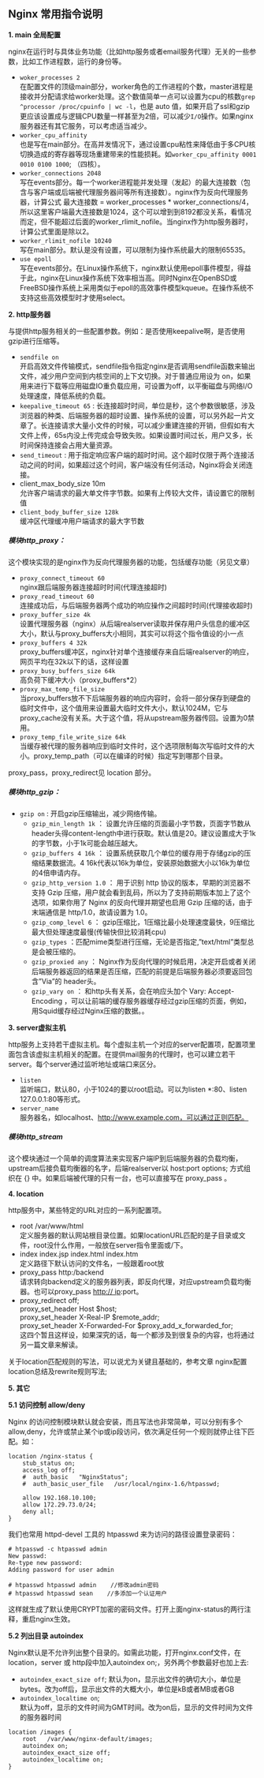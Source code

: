 ## Nginx 常用指令说明

**1. main 全局配置**

nginx在运行时与具体业务功能（比如http服务或者email服务代理）无关的一些参数，比如工作进程数，运行的身份等。

* `woker_processes 2`  
在配置文件的顶级main部分，worker角色的工作进程的个数，master进程是接收并分配请求给worker处理。这个数值简单一点可以设置为cpu的核数`grep ^processor /proc/cpuinfo | wc -l`，也是 auto 值，如果开启了ssl和gzip更应该设置成与逻辑CPU数量一样甚至为2倍，可以减少`I/O`操作。如果nginx服务器还有其它服务，可以考虑适当减少。
* `worker_cpu_affinity`  
也是写在main部分。在高并发情况下，通过设置cpu粘性来降低由于多CPU核切换造成的寄存器等现场重建带来的性能损耗。如`worker_cpu_affinity 0001 0010 0100 1000`; （四核）。
* `worker_connections 2048`  
写在events部分。每一个worker进程能并发处理（发起）的最大连接数（包含与客户端或后端被代理服务器间等所有连接数）。nginx作为反向代理服务器，计算公式 最大连接数 = worker_processes * worker_connections/4，所以这里客户端最大连接数是1024，这个可以增到到8192都没关系，看情况而定，但不能超过后面的worker_rlimit_nofile。当nginx作为http服务器时，计算公式里面是除以2。
* `worker_rlimit_nofile 10240`  
写在main部分。默认是没有设置，可以限制为操作系统最大的限制65535。
* `use epoll`  
写在events部分。在Linux操作系统下，nginx默认使用epoll事件模型，得益于此，nginx在Linux操作系统下效率相当高。同时Nginx在OpenBSD或FreeBSD操作系统上采用类似于epoll的高效事件模型kqueue。在操作系统不支持这些高效模型时才使用select。

**2. http服务器**

与提供http服务相关的一些配置参数。例如：是否使用keepalive啊，是否使用gzip进行压缩等。

* `sendfile on`  
开启高效文件传输模式，sendfile指令指定nginx是否调用sendfile函数来输出文件，减少用户空间到内核空间的上下文切换。对于普通应用设为 on，如果用来进行下载等应用磁盘IO重负载应用，可设置为off，以平衡磁盘与网络I/O处理速度，降低系统的负载。
* `keepalive_timeout 65` : 长连接超时时间，单位是秒，这个参数很敏感，涉及浏览器的种类、后端服务器的超时设置、操作系统的设置，可以另外起一片文章了。长连接请求大量小文件的时候，可以减少重建连接的开销，但假如有大文件上传，65s内没上传完成会导致失败。如果设置时间过长，用户又多，长时间保持连接会占用大量资源。
* `send_timeout` : 用于指定响应客户端的超时时间。这个超时仅限于两个连接活动之间的时间，如果超过这个时间，客户端没有任何活动，Nginx将会关闭连接。
* client_max_body_size 10m  
允许客户端请求的最大单文件字节数。如果有上传较大文件，请设置它的限制值
* `client_body_buffer_size 128k`  
缓冲区代理缓冲用户端请求的最大字节数

##### 模块http_proxy：

这个模块实现的是nginx作为反向代理服务器的功能，包括缓存功能（另见文章）

* `proxy_connect_timeout 60`  
nginx跟后端服务器连接超时时间(代理连接超时)
* `proxy_read_timeout 60`  
连接成功后，与后端服务器两个成功的响应操作之间超时时间(代理接收超时)
* `proxy_buffer_size 4k`  
设置代理服务器（nginx）从后端realserver读取并保存用户头信息的缓冲区大小，默认与proxy_buffers大小相同，其实可以将这个指令值设的小一点
* `proxy_buffers 4 32k`  
proxy_buffers缓冲区，nginx针对单个连接缓存来自后端realserver的响应，网页平均在32k以下的话，这样设置
* `proxy_busy_buffers_size 64k`  
高负荷下缓冲大小（proxy_buffers*2）
* `proxy_max_temp_file_size`  
当proxy_buffers放不下后端服务器的响应内容时，会将一部分保存到硬盘的临时文件中，这个值用来设置最大临时文件大小，默认1024M，它与proxy_cache没有关系。大于这个值，将从upstream服务器传回。设置为0禁用。
* `proxy_temp_file_write_size 64k`  
当缓存被代理的服务器响应到临时文件时，这个选项限制每次写临时文件的大小。proxy_temp_path（可以在编译的时候）指定写到哪那个目录。

proxy_pass，proxy_redirect见 location 部分。

##### 模块http_gzip：

* `gzip on` : 开启gzip压缩输出，减少网络传输。
    * `gzip_min_length 1k` ： 设置允许压缩的页面最小字节数，页面字节数从header头得content-length中进行获取。默认值是20。建议设置成大于1k的字节数，小于1k可能会越压越大。
    * `gzip_buffers 4 16k` ： 设置系统获取几个单位的缓存用于存储gzip的压缩结果数据流。4 16k代表以16k为单位，安装原始数据大小以16k为单位的4倍申请内存。
    * `gzip_http_version 1.0` ： 用于识别 http 协议的版本，早期的浏览器不支持 Gzip 压缩，用户就会看到乱码，所以为了支持前期版本加上了这个选项，如果你用了 Nginx 的反向代理并期望也启用 Gzip 压缩的话，由于末端通信是 http/1.0，故请设置为 1.0。
    * `gzip_comp_level 6` ： gzip压缩比，1压缩比最小处理速度最快，9压缩比最大但处理速度最慢(传输快但比较消耗cpu)
    * `gzip_types` ：匹配mime类型进行压缩，无论是否指定,”text/html”类型总是会被压缩的。
    * `gzip_proxied any` ： Nginx作为反向代理的时候启用，决定开启或者关闭后端服务器返回的结果是否压缩，匹配的前提是后端服务器必须要返回包含”Via”的 header头。
    * `gzip_vary on` ： 和http头有关系，会在响应头加个 Vary: Accept-Encoding ，可以让前端的缓存服务器缓存经过gzip压缩的页面，例如，用Squid缓存经过Nginx压缩的数据。。

**3. server虚拟主机**

http服务上支持若干虚拟主机。每个虚拟主机一个对应的server配置项，配置项里面包含该虚拟主机相关的配置。在提供mail服务的代理时，也可以建立若干server。每个server通过监听地址或端口来区分。

* `listen`  
监听端口，默认80，小于1024的要以root启动。可以为listen *:80、listen 127.0.0.1:80等形式。
* `server_name`  
服务器名，如localhost、http://www.example.com，可以通过正则匹配。

##### 模块http_stream

这个模块通过一个简单的调度算法来实现客户端IP到后端服务器的负载均衡，upstream后接负载均衡器的名字，后端realserver以 host:port options; 方式组织在 {} 中。如果后端被代理的只有一台，也可以直接写在 proxy_pass 。

**4. location**

http服务中，某些特定的URL对应的一系列配置项。

* root /var/www/html  
定义服务器的默认网站根目录位置。如果locationURL匹配的是子目录或文件，root没什么作用，一般放在server指令里面或/下。
* index index.jsp index.html index.htm  
定义路径下默认访问的文件名，一般跟着root放
* proxy_pass http:/backend  
请求转向backend定义的服务器列表，即反向代理，对应upstream负载均衡器。也可以proxy_pass [http:// ip][0]:port。
* proxy_redirect off;  
proxy_set_header Host $host;  
proxy_set_header X-Real-IP $remote_addr;  
proxy_set_header X-Forwarded-For $proxy_add_x_forwarded_for;  
这四个暂且这样设，如果深究的话，每一个都涉及到很复杂的内容，也将通过另一篇文章来解读。

关于location匹配规则的写法，可以说尤为关键且基础的，参考文章 nginx配置location总结及rewrite规则写法;

**5. 其它**

**5.1 访问控制 allow/deny**

Nginx 的访问控制模块默认就会安装，而且写法也非常简单，可以分别有多个allow,deny，允许或禁止某个ip或ip段访问，依次满足任何一个规则就停止往下匹配。如：

```nginx
location /nginx-status {
    stub_status on;
    access_log off;
    #  auth_basic   "NginxStatus";
    #  auth_basic_user_file   /usr/local/nginx-1.6/htpasswd;

    allow 192.168.10.100;
    allow 172.29.73.0/24;
    deny all;
} 
```

我们也常用 httpd-devel 工具的 htpasswd 来为访问的路径设置登录密码：

    # htpasswd -c htpasswd admin
    New passwd:
    Re-type new password:
    Adding password for user admin
    
    # htpasswd htpasswd admin    //修改admin密码
    # htpasswd htpasswd sean    //多添加一个认证用户 
    

这样就生成了默认使用CRYPT加密的密码文件。打开上面nginx-status的两行注释，重启nginx生效。

**5.2 列出目录 autoindex**

Nginx默认是不允许列出整个目录的。如需此功能，打开nginx.conf文件，在location，server 或 http段中加入autoindex on;，另外两个参数最好也加上去:

* `autoindex_exact_size off`; 默认为on，显示出文件的确切大小，单位是bytes。改为off后，显示出文件的大概大小，单位是kB或者MB或者GB
* `autoindex_localtime on`;  
默认为off，显示的文件时间为GMT时间。改为on后，显示的文件时间为文件的服务器时间

```nginx
location /images {
    root   /var/www/nginx-default/images;
    autoindex on;
    autoindex_exact_size off;
    autoindex_localtime on;
} 
```
[0]: http://link.zhihu.com/?target=http%3A//ip